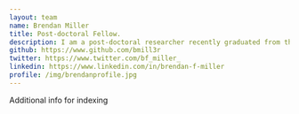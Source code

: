 ```yaml
---
layout: team
name: Brendan Miller
title: Post-doctoral Fellow.
description: I am a post-doctoral researcher recently graduated from the Cellular, Molecular, Developmental Biology and Biophysics Department at Johns Hopkins Univeristy. I was also part of the Graduate Partnership Program between Johns Hopkins University and the National Institutes of Health. During my PhD I developed cancer detection assays based on patterns of DNA methylation in circulating cell-free DNA from blood plasma samples (aka liquid biopsies). I'm excited to integrate my foundational training as a wet lab biologist with computational strategies to help solve fundamental problems in health and disease!
github: https://www.github.com/bmill3r
twitter: https://www.twitter.com/bf_miller_
linkedin: https://www.linkedin.com/in/brendan-f-miller
profile: /img/brendanprofile.jpg
---
```


Additional info for indexing
